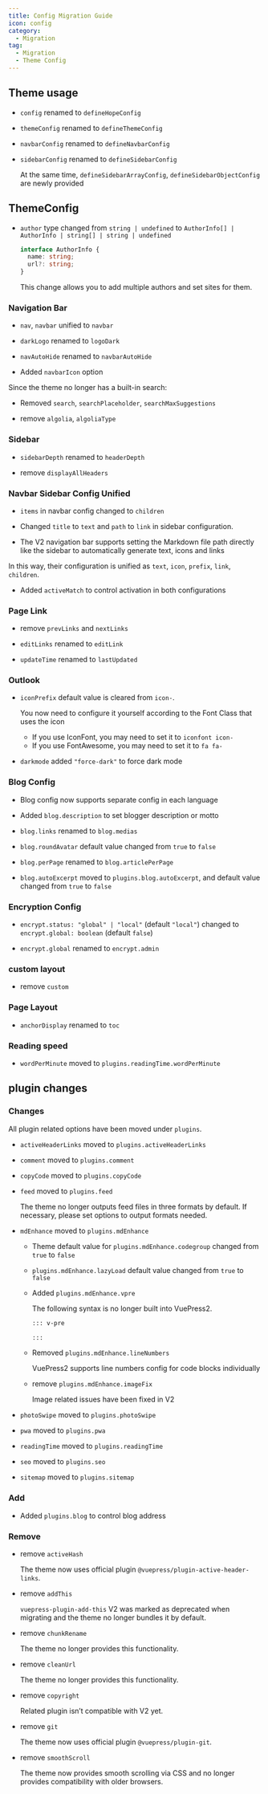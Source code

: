```yaml
---
title: Config Migration Guide
icon: config
category:
  - Migration
tag:
  - Migration
  - Theme Config
---
```


## Theme usage

- `config` renamed to `defineHopeConfig`
- `themeConfig` renamed to `defineThemeConfig`
- `navbarConfig` renamed to `defineNavbarConfig`
- `sidebarConfig` renamed to `defineSidebarConfig`

  At the same time, `defineSidebarArrayConfig`, `defineSidebarObjectConfig` are newly provided

## ThemeConfig

- `author` type changed from `string | undefined` to `AuthorInfo[] | AuthorInfo | string[] | string | undefined`

  ```ts
  interface AuthorInfo {
    name: string;
    url?: string;
  }
  ```

  This change allows you to add multiple authors and set sites for them.

### Navigation Bar

- `nav`, `navbar` unified to `navbar`

- `darkLogo` renamed to `logoDark`

- `navAutoHide` renamed to `navbarAutoHide`

- Added `navbarIcon` option

Since the theme no longer has a built-in search:

- Removed `search`, `searchPlaceholder`, `searchMaxSuggestions`

- remove `algolia`, `algoliaType`

### Sidebar

- `sidebarDepth` renamed to `headerDepth`

- remove `displayAllHeaders`

### Navbar Sidebar Config Unified

- `items` in navbar config changed to `children`

- Changed `title` to `text` and `path` to `link` in sidebar configuration.

- The V2 navigation bar supports setting the Markdown file path directly like the sidebar to automatically generate text, icons and links

In this way, their configuration is unified as `text`, `icon`, `prefix`, `link`, `children`.

- Added `activeMatch` to control activation in both configurations

### Page Link

- remove `prevLinks` and `nextLinks`

- `editLinks` renamed to `editLink`

- `updateTime` renamed to `lastUpdated`

### Outlook

- `iconPrefix` default value is cleared from `icon-`.

  You now need to configure it yourself according to the Font Class that uses the icon

  - If you use IconFont, you may need to set it to `iconfont icon-`
  - If you use FontAwesome, you may need to set it to `fa fa-`

- `darkmode` added `"force-dark"` to force dark mode

### Blog Config

- Blog config now supports separate config in each language

- Added `blog.description` to set blogger description or motto

- `blog.links` renamed to `blog.medias`

- `blog.roundAvatar` default value changed from `true` to `false`

- `blog.perPage` renamed to `blog.articlePerPage`

- `blog.autoExcerpt` moved to `plugins.blog.autoExcerpt`, and default value changed from `true` to `false`

### Encryption Config

- `encrypt.status: "global" | "local"` (default `"local"`) changed to `encrypt.global: boolean` (default `false`)

- `encrypt.global` renamed to `encrypt.admin`

### custom layout

- remove `custom`

### Page Layout

- `anchorDisplay` renamed to `toc`

### Reading speed

- `wordPerMinute` moved to `plugins.readingTime.wordPerMinute`

## plugin changes

### Changes

All plugin related options have been moved under `plugins`.

- `activeHeaderLinks` moved to `plugins.activeHeaderLinks`

- `comment` moved to `plugins.comment`

- `copyCode` moved to `plugins.copyCode`

- `feed` moved to `plugins.feed`

  The theme no longer outputs feed files in three formats by default. If necessary, please set options to output formats needed.

- `mdEnhance` moved to `plugins.mdEnhance`

  - Theme default value for `plugins.mdEnhance.codegroup` changed from `true` to `false`

  - `plugins.mdEnhance.lazyLoad` default value changed from `true` to `false`

  - Added `plugins.mdEnhance.vpre`

    The following syntax is no longer built into VuePress2.

    ```md
    ::: v-pre

    :::
    ```

  - Removed `plugins.mdEnhance.lineNumbers`

    VuePress2 supports line numbers config for code blocks individually

  - remove `plugins.mdEnhance.imageFix`

    Image related issues have been fixed in V2

- `photoSwipe` moved to `plugins.photoSwipe`

- `pwa` moved to `plugins.pwa`

- `readingTime` moved to `plugins.readingTime`

- `seo` moved to `plugins.seo`

- `sitemap` moved to `plugins.sitemap`

### Add

- Added `plugins.blog` to control blog address

### Remove

- remove `activeHash`

  The theme now uses official plugin `@vuepress/plugin-active-header-links`.

- remove `addThis`

  `vuepress-plugin-add-this` V2 was marked as deprecated when migrating and the theme no longer bundles it by default.

- remove `chunkRename`

  The theme no longer provides this functionality.

- remove `cleanUrl`

  The theme no longer provides this functionality.

- remove `copyright`

  Related plugin isn’t compatible with V2 yet.

- remove `git`

  The theme now uses official plugin `@vuepress/plugin-git`.

- remove `smoothScroll`

  The theme now provides smooth scrolling via CSS and no longer provides compatibility with older browsers.
